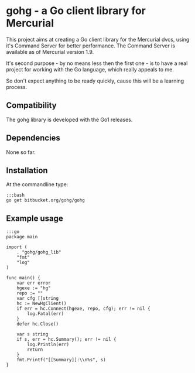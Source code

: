 # gohg - a Go client library for Mercurial

This project aims at creating a Go client library for the Mercurial dvcs,
using it's Command Server for better performance. The Command Server is
available as of Mercurial version 1.9.

It's second purpose - by no means less then the first one - is to have a real
project for working with the Go language, which really appeals to me.

So don't expect anything to be ready quickly, cause this will be a learning
process.

## Compatibility

The gohg library is developed with the Go1 releases.

## Dependencies

None so far.

## Installation

At the commandline type:

    :::bash
    go get bitbucket.org/gohg/gohg

## Example usage

    :::go
    package main

    import (
        . "gohg/gohg_lib"
        "fmt"
        "log"
    )

    func main() {
        var err error
        hgexe := "hg"
        repo := ""
        var cfg []string
        hc := NewHgClient()
        if err = hc.Connect(hgexe, repo, cfg); err != nil {
            log.Fatal(err)
        }
        defer hc.Close()

        var s string
        if s, err = hc.Summary(); err != nil {
            log.Println(err)
            return
        }
        fmt.Printf("[[Summary]]:\\n%s", s)
    }

